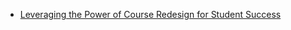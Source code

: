   - [Leveraging the Power of Course Redesign for Student
    Success](https://quod.lib.umich.edu/t/tia/17063888.0039.203/--leveraging-the-power-of-course-redesign-for-student-success?rgn=main;view=fulltext)